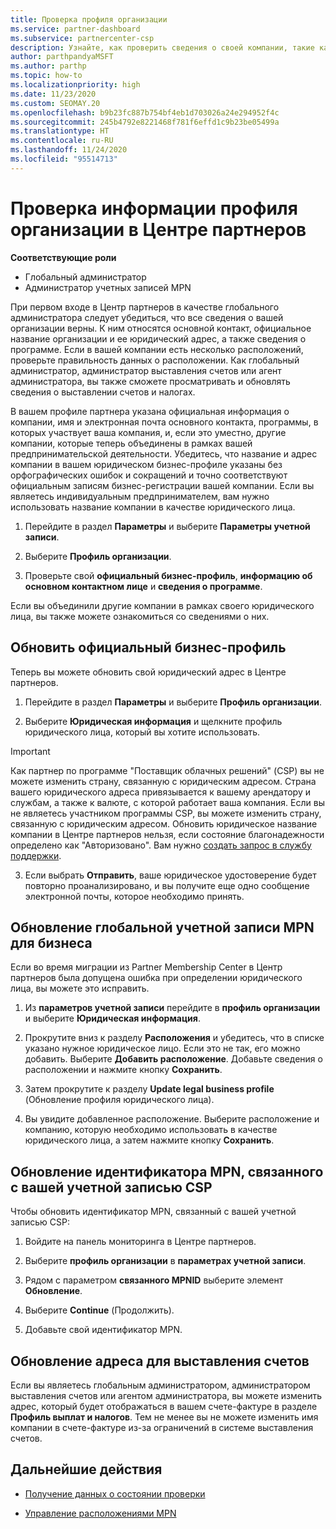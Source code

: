 ```yaml
---
title: Проверка профиля организации
ms.service: partner-dashboard
ms.subservice: partnercenter-csp
description: Узнайте, как проверить сведения о своей компании, такие как основной контакт, адрес и сведения о программе. Вы можете также обновить свой юридический адрес и адрес для выставления счетов.
author: parthpandyaMSFT
ms.author: parthp
ms.topic: how-to
ms.localizationpriority: high
ms.date: 11/23/2020
ms.custom: SEOMAY.20
ms.openlocfilehash: b9b23fc887b754bf4eb1d703026a24e294952f4c
ms.sourcegitcommit: 245b4792e8221468f781f6effd1c9b23be05499a
ms.translationtype: HT
ms.contentlocale: ru-RU
ms.lasthandoff: 11/24/2020
ms.locfileid: "95514713"
---
```

# <a name="verify-your-organization-profile-information-in-partner-center"></a>Проверка информации профиля организации в Центре партнеров

**Соответствующие роли**

- Глобальный администратор
- Администратор учетных записей MPN

При первом входе в Центр партнеров в качестве глобального администратора следует убедиться, что все сведения о вашей организации верны. К ним относятся основной контакт, официальное название организации и ее юридический адрес, а также сведения о программе. Если в вашей компании есть несколько расположений, проверьте правильность данных о расположении. Как глобальный администратор, администратор выставления счетов или агент администратора, вы также сможете просматривать и обновлять сведения о выставлении счетов и налогах.

В вашем профиле партнера указана официальная информация о компании, имя и электронная почта основного контакта, программы, в которых участвует ваша компания, и, если это уместно, другие компании, которые теперь объединены в рамках вашей предпринимательской деятельности. Убедитесь, что название и адрес компании в вашем юридическом бизнес-профиле указаны без орфографических ошибок и сокращений и точно соответствуют официальным записям бизнес-регистрации вашей компании. Если вы являетесь индивидуальным предпринимателем, вам нужно использовать название компании в качестве юридического лица.

1. Перейдите в раздел **Параметры** и выберите **Параметры учетной записи**.
 
1. Выберите **Профиль организации**. 

2. Проверьте свой **официальный бизнес-профиль**, **информацию об основном контактном лице** и **сведения о программе**.

Если вы объединили другие компании в рамках своего юридического лица, вы также можете ознакомиться со сведениями о них. 

## <a name="update-your-legal-business-profile"></a>Обновить официальный бизнес-профиль

Теперь вы можете обновить свой юридический адрес в Центре партнеров.

1. Перейдите в раздел **Параметры** и выберите **Профиль организации**.


2. Выберите **Юридическая информация**  и щелкните профиль юридического лица, который вы хотите использовать.

>[!Important]
>Как партнер по программе "Поставщик облачных решений" (CSP) вы не можете изменить страну, связанную с юридическим адресом. Страна вашего юридического адреса привязывается к вашему арендатору и службам, а также к валюте, с которой работает ваша компания. Если вы не являетесь участником программы CSP, вы можете изменить страну, связанную с юридическим адресом. Обновить юридическое название компании в Центре партнеров нельзя, если состояние благонадежности определено как "Авторизовано". Вам нужно [создать запрос в службу поддержки](https://partner.microsoft.com/dashboard/support/csp/servicerequests/create?stage=2&topicid=eb74583c-61b3-2124-bffc-00920e0ae772).

3. Если выбрать **Отправить**, ваше юридическое удостоверение будет повторно проанализировано, и вы получите еще одно сообщение электронной почты, которое необходимо принять.

## <a name="update-your-mpn-global-business-account"></a>Обновление глобальной учетной записи MPN для бизнеса

Если во время миграции из Partner Membership Center в Центр партнеров была допущена ошибка при определении юридического лица, вы можете это исправить.

1. Из **параметров учетной записи** перейдите в **профиль организации** и выберите **Юридическая информация**.

1.  Прокрутите вниз к разделу **Расположения** и убедитесь, что в списке указано нужное юридическое лицо. Если это не так, его можно добавить. Выберите **Добавить расположение**. Добавьте сведения о расположении и нажмите кнопку **Сохранить**.

2. Затем прокрутите к разделу **Update legal business profile** (Обновление профиля юридического лица).

3. Вы увидите добавленное расположение. Выберите расположение и компанию, которую необходимо использовать в качестве юридического лица, а затем нажмите кнопку **Сохранить**.

## <a name="update-your-mpn-id-associated-with-your-csp-account"></a>Обновление идентификатора MPN, связанного с вашей учетной записью CSP

Чтобы обновить идентификатор MPN, связанный с вашей учетной записью CSP:

1. Войдите на панель мониторинга в Центре партнеров.
 
1. Выберите **профиль организации** в **параметрах учетной записи**.

1. Рядом с параметром **связанного MPNID** выберите элемент **Обновление**.
 
1. Выберите **Continue** (Продолжить).
 
1. Добавьте свой идентификатор MPN.


## <a name="update-your-billing-address"></a>Обновление адреса для выставления счетов

Если вы являетесь глобальным администратором, администратором выставления счетов или агентом администратора, вы можете изменить адрес, который будет отображаться в вашем счете-фактуре в разделе **Профиль выплат и налогов**. Тем не менее вы не можете изменить имя компании в счете-фактуре из-за ограничений в системе выставления счетов.

## <a name="next-steps"></a>Дальнейшие действия


- [Получение данных о состоянии проверки](verification-responses.md)
 
- [Управление расположениями MPN](manage-locations.md)



